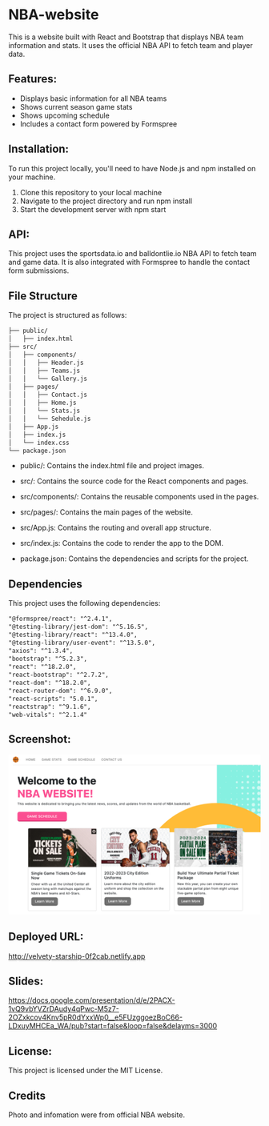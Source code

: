 # NBA-website
This is a website built with React and Bootstrap that displays NBA team information and stats. It uses the official NBA API to fetch team and player data.
## Features:
* Displays basic information for all NBA teams
* Shows current season game stats
* Shows upcoming schedule
* Includes a contact form powered by Formspree

## Installation:
To run this project locally, you'll need to have Node.js and npm installed on your machine.

1. Clone this repository to your local machine
2. Navigate to the project directory and run npm install
3. Start the development server with npm start

## API:
This project uses the sportsdata.io and balldontlie.io NBA API to fetch team and game data. It is also integrated with Formspree to handle the contact form submissions.

## File Structure
The project is structured as follows:


    ├── public/
    │   ├── index.html
    ├── src/
    │   ├── components/
    │   │   ├── Header.js
    │   │   ├── Teams.js
    │   │   └── Gallery.js
    │   ├── pages/
    │   │   ├── Contact.js
    │   │   ├── Home.js
    │   │   └── Stats.js
    │   │   └── Sehedule.js
    │   ├── App.js
    │   ├── index.js
    │   └── index.css
    └── package.json

* public/: Contains the index.html file and project images.

* src/: Contains the source code for the React components and pages.

* src/components/: Contains the reusable components used in the pages.

* src/pages/: Contains the main pages of the website.

* src/App.js: Contains the routing and overall app structure.

* src/index.js: Contains the code to render the app to the DOM.
* package.json: Contains the dependencies and scripts for the project.

## Dependencies
This project uses the following dependencies:

    "@formspree/react": "^2.4.1",
    "@testing-library/jest-dom": "^5.16.5",
    "@testing-library/react": "^13.4.0",
    "@testing-library/user-event": "^13.5.0",
    "axios": "^1.3.4",
    "bootstrap": "^5.2.3",
    "react": "^18.2.0",
    "react-bootstrap": "^2.7.2",
    "react-dom": "^18.2.0",
    "react-router-dom": "^6.9.0",
    "react-scripts": "5.0.1",
    "reactstrap": "^9.1.6",
    "web-vitals": "^2.1.4"


## Screenshot:
![A user clicks on vote button to vote.](./src/Screenshot.png)

## Deployed URL:
http://velvety-starship-0f2cab.netlify.app

## Slides:
https://docs.google.com/presentation/d/e/2PACX-1vQ9vbYVZrDAudy4qPwc-M5z7-2OZxkcov4Knv5pR0dYxxWp0__e5FUzggoezBoC66-LDxuyMHCEa_WA/pub?start=false&loop=false&delayms=3000

## License:
This project is licensed under the MIT License. 

## Credits
Photo and infomation were from official NBA website.

